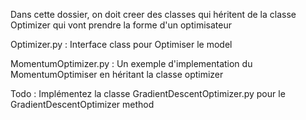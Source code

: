 Dans cette dossier, on doit creer des classes qui héritent de la classe Optimizer qui vont prendre la forme d'un optimisateur

Optimizer.py : Interface class pour Optimiser le model


MomentumOptimizer.py : Un exemple d'implementation du MomentumOptimiser en héritant la classe optimizer

Todo : Implémentez la classe GradientDescentOptimizer.py pour le GradientDescentOptimizer method